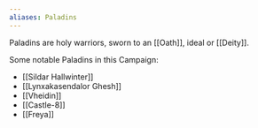 ```yaml
---
aliases: Paladins
---
```


Paladins are holy warriors, sworn to an [[Oath]], ideal or [[Deity]].

Some notable Paladins in this Campaign:
* [[Sildar Hallwinter]]
* [[Lynxakasendalor Ghesh]]
* [[Vheidin]]
* [[Castle-8]]
* [[Freya]]